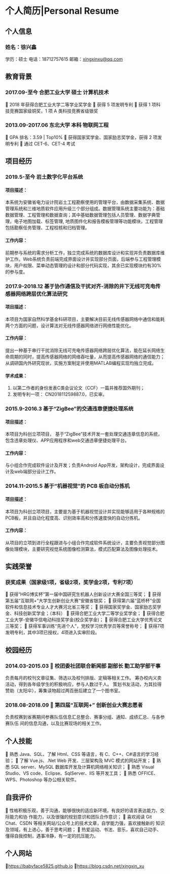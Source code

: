 # 个人简历|Personal Resume
## 个人信息
### 姓名：徐兴鑫
学历：硕士
电话：18712757615
邮箱：xingxinxu@qq.com
## 教育背景
### 2017.09-至今 合肥工业大学 硕士 计算机技术
 2018 年获得合肥工业大学二等学业奖学金
 获得 5 项发明专利
 获得 1 项科技竞赛国家级铜奖，1 项 A 类科技竞赛省级银奖

### 2013.09-2017.06 东北大学 本科 物联网工程
 GPA 排名：3.59 | Top10%
 获得国家奖学金、国家励志奖学金，获得 2 项发明专利
 通过 CET-6、CET-4 考试

## 项目经历
### 2019.5-至今 岩土数字化平台系统
#### 项目描述：
本系统为安徽省电力设计院岩土工程勘察使用的管理平台，由数据采集系统、数据管理系统和三维地质软件应用升级三个部分组成。数据管理系统主要功能为：基础数据管理、工程管理和数据查询；其中基础数据管理包括人员管理、数据字典管理，电子地图加载、标签管理, 地质图件化和报告模板管理等功能模块，工程管理包括勘察任务管理、工程校核和归档管理。
#### 工作内容：
前期参与系统的需求分析工作，独立完成系统的数据库设计和实现并负责数据库维护工作。Web系统负责前端完成界面设计并实现部分页面，后端参与工程管理模块，用户权限、菜单动态管理的设计和部分代码实现，其余已实现模块约有30%的参与度。

### 2017.9-2018.12 基于协作通信及干扰对齐-消除的井下无线可充电传感器网络跨层优化算法研究
#### 项目描述：
本项目为国家自然科学基金科研项目，主要解决目前无线传感器网络中通信和能耗两个方面的问题，设计算法对无线传感器网络进行网络性能优化。
#### 工作内容：
提出一种基于串行干扰消除无线可充电传感器网络跨层优化算法，能在延长网络生命周期的同时，提高传感器网络的网络吞吐量，从而提高传感器网络的通信能力；从调研国内外研究现状，实施方案制定并使用MATLAB编程实现均独立完成。
#### 学术成果：
1. 以第二作者的身份发表C类会议论文（CCF）一篇并推荐国外期刊；
2. 发明专利一项： CN201811259887.0，已实审。

### 2015.9-2016.3 基于“ZigBee”的交通违章便捷处理系统
#### 项目描述：
本项目为科创立项项目， 基于“ZigBee”技术开发一套处理交通违章信息的系统，包含违章处理仪、APP应用程序和web交通违章便捷处理平台。
#### 工作内容：
与小组合作完成软件设计及开发；负责Android App开发，架构设计，完成界面设计及web端部分设计工作。

### 2014.11-2015.5 基于“机器视觉”的 PCB 板自动分拣机
#### 项目描述：
本项目为科创立项项目，主要是为基于机器视觉设计并实现能够适用于各种规格的PCB板，并且自动化程度高、识别效率高和分拣速度快的自动分拣机。
#### 工作内容：
从项目的立项到进行全程跟进与小组合作完成软件系统设计，主要负责视觉部分图像处理模块，主要研究视觉系统图像检测算法，模式匹配算法及图像处理技术。

## 实践荣誉
### 获奖成果（国家级1项，省级2项，奖学金2项，专利7项）
	获得“HRG博实杯”第一届中国研究生机器人创新设计大赛全国三等奖；
	获得第五届“互联网+”大学生创新创业大赛“安徽省银奖；
	获得第六届“蓝桥杯“全国软件和信息技术专业人才大赛河北省三等奖；
	获得国家奖学金、国家励志奖学金、科技创新奖学金；（本科）
	获得合肥工业大学二等学业奖学金；
	获得合肥工业大学-安徽华信电动科技奖学金(校企奖学金)；
	获得合肥工业大学优秀论文三等奖；
	获得军事训练“先进个人”，党校学习优秀学员等荣誉称号；
	获得7项发明专利，其中3项已授权，4项进入实审阶段。

## 校园经历
### 2014.03-2015.03  校团委社团联合新闻部 副部长 勤工助学部干事
负责每月的校刊文章征集、筛选以及校刊排版、定稿等相关工作。
筹办校内义卖活动，得到各年级学生的积极响应，参与人数过千人。
策划书友活动，为其拉得赞助（太阳伞），筹集读物超过两百册后建立了一个图书室。
### 2018.08-2018.09  第四届“互联网+” 创新创业大赛志愿者
负责校赛到省赛期间参赛队伍信息汇总整合、赛事分组、通知、成绩汇总、与各参赛队伍
间的信息沟通，以及比赛现场的相关工作。

## 个人技能
 熟悉 Java、SQL、了解 Html、CSS 等语言，有 C、C++、C#语言的学习经验；
 了解 Vue.js、.Net Web 开发、三层架构及 MVC 模式的网站开发；
 熟悉 SQL server、MySQL 数据库开发及计算机网络相关知识；
 熟悉 Visual Studio、VS code、Eclipse、SqlServer、IIS 等开发工具；
 熟悉 OFFICE、WPS、Photoshop 等办公相关软件。

## 自我评价
 性格积极乐观，善于沟通，能够很快的适应新环境，有良好的语言表达能力、交际能力和协
作能力，以及很强的规划意识和团队合作意识；
 喜欢阅读 Git Chat、CSDN 等相关网站/公众号上的技术文章，自学能力强，喜欢接触新的
知识及领域，有上进心，善于思考问题；
 热爱运动、书法、音乐，喜欢自己动手、懂得自我控制，遇事冷静，有一定的抗压能力。

## 个人网站
https://babyface5825.github.io
https://blog.csdn.net/xingxin_xu

